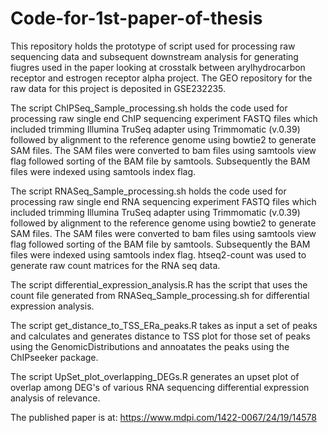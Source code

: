 # Code-for-1st-paper-of-thesis
This repository holds the prototype of script used for processing raw sequencing data and subsequent downstream analysis for generating fiugres used in the paper looking at crosstalk between arylhydrocarbon receptor and estrogen receptor alpha project.
The GEO repository for the raw data for this project is deposited in GSE232235.

The script ChIPSeq_Sample_processing.sh holds the code used for processing raw single end ChIP sequencing experiment FASTQ files which included trimming Illumina TruSeq adapter using Trimmomatic (v.0.39) followed by alignment to the reference genome using bowtie2 to generate SAM files. The SAM files were converted to bam files using samtools view flag followed sorting of the BAM file by samtools. Subsequently the BAM files were indexed using samtools index flag.

The script RNASeq_Sample_processing.sh holds the code used for processing raw single end RNA sequencing experiment FASTQ files which included trimming Illumina TruSeq adapter using Trimmomatic (v.0.39) followed by alignment to the reference genome using bowtie2 to generate SAM files. The SAM files were converted to bam files using samtools view flag followed sorting of the BAM file by samtools. Subsequently the BAM files were indexed using samtools index flag. htseq2-count was used to generate raw count matrices for the RNA seq data.

The script differential_expression_analysis.R has the script that uses the count file generated from RNASeq_Sample_processing.sh for differential expression analysis.

The script get_distance_to_TSS_ERa_peaks.R takes as input a set of peaks and calculates and generates distance to TSS plot for those set of peaks using the GenomicDistributions and annoatates the peaks using the ChIPseeker package. 

The script UpSet_plot_overlapping_DEGs.R generates an upset plot of overlap among DEG's of various RNA sequencing differential expression analysis of relevance. 



The published paper is at: https://www.mdpi.com/1422-0067/24/19/14578
